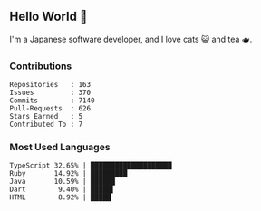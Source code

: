## Hello World 👋

I'm a Japanese software developer, and I love cats 😺 and tea 🫖.

### Contributions

    Repositories   : 163
    Issues         : 370
    Commits        : 7140
    Pull-Requests  : 626
    Stars Earned   : 5
    Contributed To : 7

### Most Used Languages

    TypeScript 32.65% | ████████████████████
    Ruby       14.92% | █████████
    Java       10.59% | ██████
    Dart        9.40% | █████▌
    HTML        8.92% | █████
